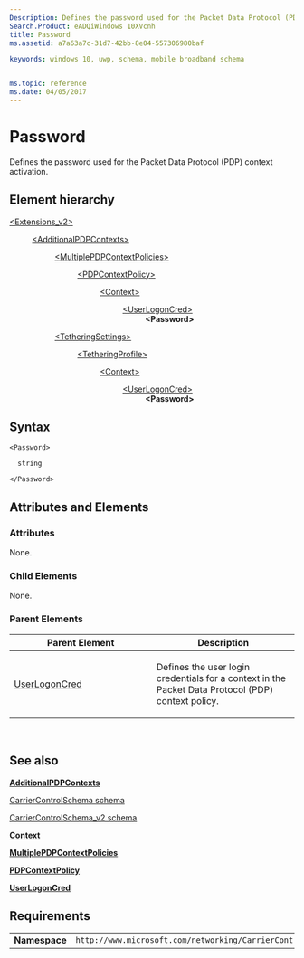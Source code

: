 ```yaml
---
Description: Defines the password used for the Packet Data Protocol (PDP) context activation.
Search.Product: eADQiWindows 10XVcnh
title: Password
ms.assetid: a7a63a7c-31d7-42bb-8e04-557306980baf

keywords: windows 10, uwp, schema, mobile broadband schema


ms.topic: reference
ms.date: 04/05/2017
---
```


# Password


Defines the password used for the Packet Data Protocol (PDP) context activation.

## Element hierarchy

<dl>
<dt><a href="element-extensions-v2.md">&lt;Extensions_v2&gt;</a></dt>
<dd>
<dl>
<dt><a href="element-additionalpdpcontexts.md">&lt;AdditionalPDPContexts&gt;</a></dt>
<dd>
<dl>
<dt><a href="element-multiplepdpcontextpolicies.md">&lt;MultiplePDPContextPolicies&gt;</a></dt>
<dd>
<dl>
<dt><a href="element-pdpcontextpolicy.md">&lt;PDPContextPolicy&gt;</a></dt>
<dd>
<dl>
<dt><a href="element-context.md">&lt;Context&gt;</a></dt>
<dd>
<dl>
<dt><a href="element-userlogoncred.md">&lt;UserLogonCred&gt;</a></dt>
<dd><b>&lt;Password&gt;</b></dd>
</dl>
</dd>
</dl>
</dd>
</dl>
</dd>
</dl>
<dl>
<dt><a href="element-tetheringsettings.md">&lt;TetheringSettings&gt;</a></dt>
<dd>
<dl>
<dt><a href="element-tetheringprofile.md">&lt;TetheringProfile&gt;</a></dt>
<dd>
<dl>
<dt><a href="element-1-context.md">&lt;Context&gt;</a></dt>
<dd>
<dl>
<dt><a href="element-1-userlogoncred.md">&lt;UserLogonCred&gt;</a></dt>
<dd><b>&lt;Password&gt;</b></dd>
</dl>
</dd>
</dl>
</dd>
</dl>
</dd>
</dl>
</dd>
</dl>
</dd>
</dl>

## Syntax

``` syntax
<Password>

  string

</Password>
```

## Attributes and Elements


### Attributes

None.

### Child Elements

None.

### Parent Elements

<table>
<colgroup>
<col width="50%" />
<col width="50%" />
</colgroup>
<thead>
<tr class="header">
<th>Parent Element</th>
<th>Description</th>
</tr>
</thead>
<tbody>
<tr class="odd">
<td><a href="element-userlogoncred.md">UserLogonCred</a> </td>
<td><p>Defines the user login credentials for a context in the Packet Data Protocol (PDP) context policy.</p></td>
</tr>
</tbody>
</table>

 

## See also


[**AdditionalPDPContexts**](element-additionalpdpcontexts.md)

[CarrierControlSchema schema](../carriercontrolschema/schema-root.md)

[CarrierControlSchema\_v2 schema](schema-root.md)

[**Context**](element-context.md)

[**MultiplePDPContextPolicies**](element-multiplepdpcontextpolicies.md)

[**PDPContextPolicy**](element-pdpcontextpolicy.md)

[**UserLogonCred**](element-userlogoncred.md)

## Requirements

|          |         |
|----------|--------------|
| **Namespace** | `http://www.microsoft.com/networking/CarrierControl/v2` |

 

 